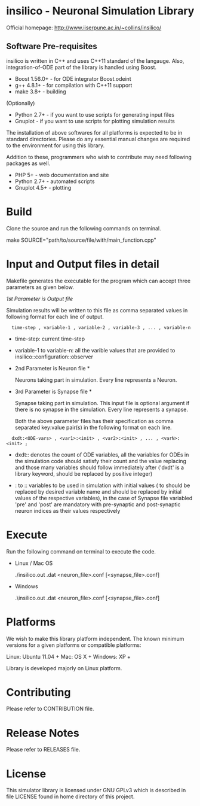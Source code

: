 
insilico - Neuronal Simulation Library
======================================

Official homepage: http://www.iiserpune.ac.in/~collins/insilico/

Software Pre-requisites
-----------------------

insilico is written in C++ and uses C++11 standard of the langauge. Also, integration-of-ODE part of the library is handled using Boost.

* Boost 1.56.0+ - for ODE integrator Boost.odeint
* g++ 4.8.1+ - for compilation with C++11 support
* make 3.8+ - building

(Optionally)
* Python 2.7+ - if you want to use scripts for generating input files
* Gnuplot - if you want to use scripts for plotting simulation results

The installation of above softwares for all platforms is expected to be in standard directories. Please do any essential manual changes are required to the environment for using this library.

Addition to these, programmers who wish to contribute may need following packages as well.

* PHP 5+ - web documentation and site
* Python 2.7+ - automated scripts
* Gnuplot 4.5+ - plotting

Build
=====

Clone the source and run the following commands on terminal.

   make SOURCE="path/to/source/file/with/main_function.cpp"

Input and Output files in detail
================================

Makefile generates the executable for the program which can accept three parameters as given below.

*1st Parameter is Output file*

  Simulation results will be written to this file as comma separated values in following format for each line of output.
```
  time-step , variable-1 , variable-2 , variable-3 , ... , variable-n
```
  - time-step:
    current time-step
  
  - variable-1 to variable-n:
    all the varible values that are provided to insilico::configuration::observer

* 2nd Parameter is Neuron file *

  Neurons taking part in simulation. Every line represents a Neuron.

* 3rd Parameter is Synapse file *

  Synapse taking part in simulation. This input file is optional argument if there is no synapse in the simulation. Every line represents a synapse.

  Both the above parameter files has their specification as comma separated key:value pair(s) in the following format on each line.
```
  dxdt:<ODE-vars> , <var1>:<init> , <var2>:<init> , ... , <varN>:<init> ;
```
  - dxdt:<ODE-vars>:
    denotes the count of ODE variables, all the variables for ODEs in the simulation code should satisfy their count and the value replacing <ODE-vars> and those many variables should follow immediately after ('dxdt' is a library keyword, <ODE-vars> should be replaced by positive integer)
  
  - <var1>:<init> to <varN>:<init>:
    variables to be used in simulation with initial values (<var1> to <varN> should be replaced by desired variable name and <init> should be replaced by initial values of the respective variables), in the case of Synapse file variabled 'pre' and 'post' are mandatory with pre-synaptic and post-synaptic neuron indices as their values respectively

Execute
=======

Run the following command on terminal to execute the code.

* Linux / Mac OS

  ./insilico.out <outputfile>.dat <neuron_file>.conf [<synapse_file>.conf]

* Windows

  .\insilico.out <outputfile>.dat <neuron_file>.conf [<synapse_file>.conf]

Platforms
=========

We wish to make this library platform independent. The known minimum versions for a given platforms or compatible platforms:

Linux:   Ubuntu 11.04 +
Mac:     OS X +
Windows: XP +

Library is developed majorly on Linux platform.

Contributing
============

Please refer to CONTRIBUTION file.

Release Notes
=============

Please refer to RELEASES file.

License
=======

This simulator library is licensed under GNU GPLv3 which is described in file LICENSE found in home directory of this project.
